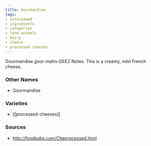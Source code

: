 ```yaml
---
title: Gourmandise
tags:
- unreviewed
- ingredients
- categories
- land-animals
- dairy
- cheese
- processed-cheeses
---
```

Gourmandise goor-mahn-DEEZ Notes: This is a creamy, mild French cheese.

### Other Names

* Gourmandise

### Varieties

* [[processed-cheeses]]

### Sources
* http://foodsubs.com/Cheprocessed.html
